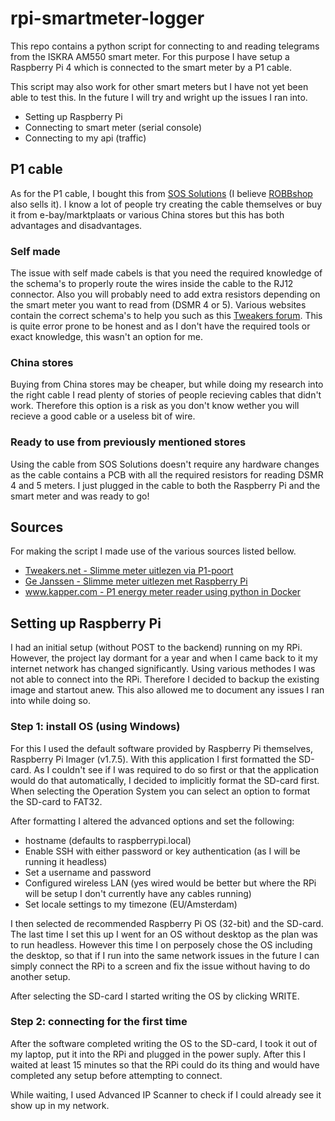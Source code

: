 # rpi-smartmeter-logger

This repo contains a python script for connecting to and reading telegrams from the ISKRA AM550 smart meter. For this purpose I have setup a Raspberry Pi 4 which is connected to the smart meter by a P1 cable.

This script may also work for other smart meters but I have not yet been able to test this. In the future I will try and wright up the issues I ran into.

- Setting up Raspberry Pi
- Connecting to smart meter (serial console)
- Connecting to my api (traffic)

## P1 cable

As for the P1 cable, I bought this from [SOS Solutions](https://www.sossolutions.nl/slimme-meter-kabel) (I believe [ROBBshop](https://www.robbshop.nl/slimme-meter-kabel) also sells it). I know a lot of people try creating the cable themselves or buy it from e-bay/marktplaats or various China stores but this has both advantages and disadvantages.

### Self made

The issue with self made cabels is that you need the required knowledge of the schema's to properly route the wires inside the cable to the RJ12 connector. Also you will probably need to add extra resistors depending on the smart meter you want to read from (DSMR 4 or 5). Various websites contain the correct schema's to help you such as this [Tweakers forum](https://gathering.tweakers.net/forum/list_messages/1578510). This is quite error prone to be honest and as I don't have the required tools or exact knowledge, this wasn't an option for me.

### China stores

Buying from China stores may be cheaper, but while doing my research into the right cable I read plenty of stories of people recieving cables that didn't work. Therefore this option is a risk as you don't know wether you will recieve a good cable or a useless bit of wire.

### Ready to use from previously mentioned stores

Using the cable from SOS Solutions doesn't require any hardware changes as the cable contains a PCB with all the required resistors for reading DSMR 4 and 5 meters. I just plugged in the cable to both the Raspberry Pi and the smart meter and was ready to go!

## Sources

For making the script I made use of the various sources listed bellow.

- [Tweakers.net - Slimme meter uitlezen via P1-poort](https://gathering.tweakers.net/forum/list_messages/1578510)
- [Ge Janssen - Slimme meter uitlezen met Raspberry Pi](http://gejanssen.com/howto/Slimme-meter-uitlezen/)
- [www.kapper.com - P1 energy meter reader using python in Docker](https://www.kaper.com/software/p1-energy-meter-reader-using-python-in-docker/)

## Setting up Raspberry Pi

I had an initial setup (without POST to the backend) running on my RPi. However, the project lay dormant for a year and when I came back to it my internet network has changed significantly. Using various methodes I was not able to connect into the RPi. Therefore I decided to backup the existing image and startout anew. This also allowed me to document any issues I ran into while doing so.

### Step 1: install OS (using Windows)

For this I used the default software provided by Raspberry Pi themselves, Raspberry Pi Imager (v1.7.5). With this application I first formatted the SD-card. As I couldn't see if I was required to do so first or that the application would do that automatically, I decided to implicitly format the SD-card first. When selecting the Operation System you can select an option to format the SD-card to FAT32. 

After formatting I altered the advanced options and set the following:

- hostname (defaults to raspberrypi.local)
- Enable SSH with either password or key authentication (as I will be running it headless)
- Set a username and password
- Configured wireless LAN (yes wired would be better but where the RPi will be setup I don't currently have any cables running)
- Set locale settings to my timezone (EU/Amsterdam)

I then selected de recommended Raspberry Pi OS (32-bit) and the SD-card. The last time I set this up I went for an OS without desktop as the plan was to run headless. However this time I on perposely chose the OS including the desktop, so that if I run into the same network issues in the future I can simply connect the RPi to a screen and fix the issue without having to do another setup.

After selecting the SD-card I started writing the OS by clicking WRITE.

### Step 2: connecting for the first time

After the software completed writing the OS to the SD-card, I took it out of my laptop, put it into the RPi and plugged in the power suply. After this I waited at least 15 minutes so that the RPi could do its thing and would have completed any setup before attempting to connect. 

While waiting, I used Advanced IP Scanner to check if I could already see it show up in my network. 
